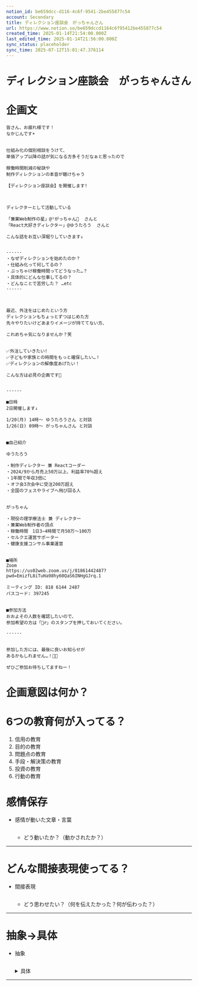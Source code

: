 ```yaml
---
notion_id: be659dcc-d116-4c6f-9541-2be455877c54
account: Secondary
title: ディレクション座談会　がっちゃんさん
url: https://www.notion.so/be659dccd1164c6f95412be455877c54
created_time: 2025-01-14T21:54:00.000Z
last_edited_time: 2025-01-14T21:56:00.000Z
sync_status: placeholder
sync_time: 2025-07-12T15:01:47.376114
---
```

# ディレクション座談会　がっちゃんさん

# 企画文
  ```plain text
皆さん、お疲れ様です！
なかじんです☀️


仕組み化の個別相談をうけて、
単価アップ以降の話が気になる方多そうだなぁと思ったので

稼働時間削減の秘訣や
制作ディレクションの本音が聴けちゃう

【ディレクション座談会】を開催します!



ディレクターとして活動している

「兼業Web制作の星」@¹がっちゃん🍙  さんと
「React大好きディレクター」@ゆうたろう  さんと

こんな話をお互い深堀りしていきます↓


------
・なぜディレクションを始めたのか？
・仕組み化って何してるの？
・ぶっちゃけ稼働時間ってどうなった…？
・具体的にどんな仕事してるの？
・どんなことで苦労した？ …etc
------



最近、外注をはじめたという方
ディレクションもちょっとずつはじめた方
先々やりたいけどあまりイメージが持ててない方、

これめちゃ気になりませんか？笑


✅️外注していきたい!
✅️子どもや家族との時間をもっと確保したい…！
✅️ディレクションの解像度あげたい！

こんな方は必見の企画です👀


------

■日時
2日開催します↓

1/20(月) 14時〜 ゆうたろうさん と対談
1/26(日) 09時〜 がっちゃんさん と対談


■自己紹介

ゆうたろう

・制作ディレクター 兼 Reactコーダー
・2024/9から月売上50万以上、利益率70％超え
・1年間で年収3倍に
・オフ会3次会中に受注200万超え
・全国のフェスやライブへ飛び回る人


がっちゃん

・現役の理学療法士 兼 ディレクター
・兼業Web制作者の頂点
・稼働時間　1日3−4時間で月50万〜100万
・セルクエ運営サポーター
・健康支援コンサル事業運営


■場所
Zoom
https://us02web.zoom.us/j/81861442487?pwd=EmizfL8iTuHa98hy60QaS6INHgGJrq.1

ミーティング ID: 818 6144 2487
パスコード: 397245


■参加方法
おおよその人数を確認したいので、
参加希望の方は「🙋‍♂️」のスタンプを押しておいてください。

------


参加した方には、最後に良いお知らせが
あるかもしれません…！👀✨ 

ぜひご参加お待ちしてますねー！
  ```
# 企画意図は何か？
# 6つの教育何が入ってる？
1. 信用の教育
1. 目的の教育
1. 問題点の教育
1. 手段・解決策の教育
1. 投資の教育
1. 行動の教育
# 感情保存
- 感情が動いた文章・言葉
  ```plain text

  ```
  - どう動いたか？（動かされたか？） 
---
# どんな間接表現使ってる？
- 間接表現
  ```plain text

  ```
  - どう思わせたい？（何を伝えたかった？何が伝わった？）
---
# 抽象→具体
- 抽象
  ```plain text

  ```
  <details>
  <summary>具体</summary>
  </details>
---